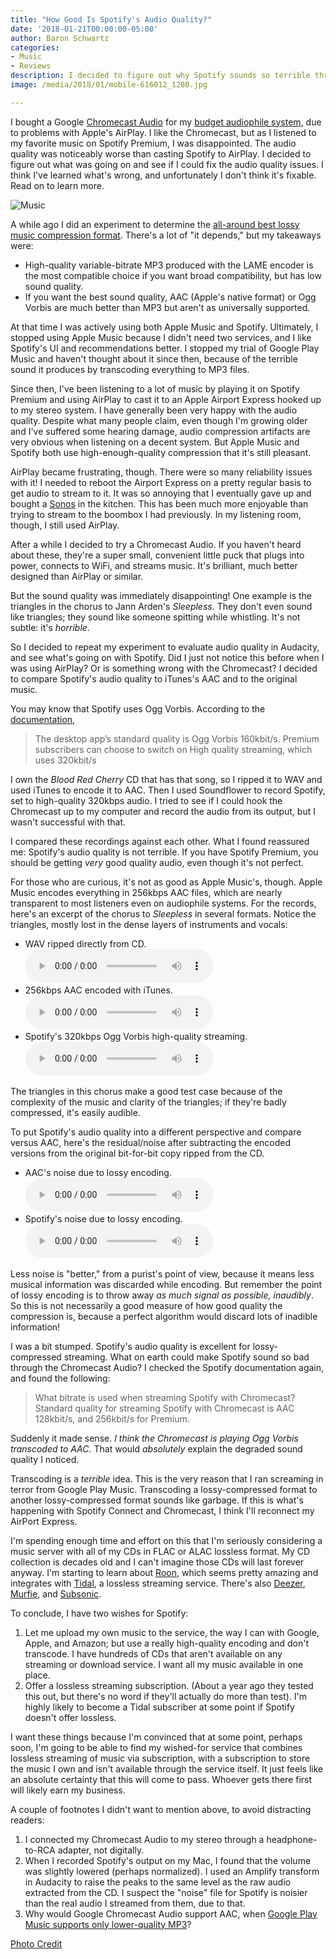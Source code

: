 ```yaml
---
title: "How Good Is Spotify's Audio Quality?"
date: '2018-01-21T00:00:00-05:00'
author: Baron Schwartz
categories:
- Music
- Reviews
description: I decided to figure out why Spotify sounds so terrible through a Chromecast Audio, and I was surprised at what I found.
image: /media/2018/01/mobile-616012_1280.jpg

---
```


I bought a Google [Chromecast
Audio](https://store.google.com/product/chromecast_audio) for my [budget
audiophile system](/blog/my-stereo-system/), due to problems with Apple's
AirPlay. I like the Chromecast, but as I listened to my favorite music on
Spotify Premium, I was disappointed. The audio quality was noticeably worse than
casting Spotify to AirPlay. I decided to figure out what was going on and see if
I could fix the audio quality issues. I think I've learned what's wrong, and
unfortunately I don't think it's fixable. Read on to learn more.

![Music](/media/2018/01/mobile-616012_1280.jpg)

<!--more-->

A while ago I did an experiment to determine the [all-around best lossy music
compression format](/blog/2016/02/21/best-itunes-mp3-format/). There's a lot of
"it depends," but my takeaways were:

- High-quality variable-bitrate MP3 produced with the LAME encoder is the most
  compatible choice if you want broad compatibility, but has low sound quality.
- If you want the best sound quality, AAC (Apple's native format) or Ogg Vorbis
  are much better than MP3 but aren't as universally supported.

At that time I was actively using both Apple Music and Spotify. Ultimately, I
stopped using Apple Music because I didn't need two services, and I like
Spotify's UI and recommendations better. I stopped my trial of Google Play Music
and haven't thought about it since then, because of the terrible sound it
produces by transcoding everything to MP3 files.

Since then, I've been listening to a lot of music by playing it on Spotify
Premium and using AirPlay to cast it to an Apple Airport Express hooked up to my
stereo system. I have generally been very happy with the audio quality. Despite
what many people claim, even though I'm growing older and I've suffered some
hearing damage, audio compression artifacts are very obvious when listening on a
decent system. But Apple Music and Spotify both use high-enough-quality
compression that it's still pleasant.

AirPlay became frustrating, though. There were so many reliability issues with
it! I needed to reboot the Airport Express on a pretty regular basis to get
audio to stream to it. It was so annoying that I eventually gave up and bought a
[Sonos](https://www.amazon.com/Sonos-Play-Compact-Wireless-Streaming/dp/B00EWCUK1Q/?tag=xaprb-20)
in the kitchen. This has been much more enjoyable than trying to stream to the
boombox I had previously. In my listening room, though, I still used AirPlay.

After a while I decided to try a Chromecast Audio. If you haven't heard about
these, they're a super small, convenient little puck that plugs into power,
connects to WiFi, and streams music. It's brilliant, much better designed than
AirPlay or similar.

But the sound quality was immediately disappointing! One example is the
triangles in the chorus to Jann Arden's *Sleepless*. They don't even sound like
triangles; they sound like someone spitting while whistling. It's not subtle:
it's *horrible*.

So I decided to repeat my experiment to evaluate audio quality in Audacity, and
see what's going on with Spotify. Did I just not notice this before when I was
using AirPlay? Or is something wrong with the Chromecast? I decided to compare
Spotify's audio quality to iTunes's AAC and to the original music.

You may know that Spotify uses Ogg Vorbis. According to the [documentation](https://support.spotify.com/us/article/high-quality-streaming/),

> The desktop app’s standard quality is Ogg Vorbis 160kbit/s.  Premium subscribers can choose to switch on High quality streaming, which uses 320kbit/s

I own the *Blood Red Cherry* CD that has that song, so I ripped it to WAV and
used iTunes to encode it to AAC. Then I used Soundflower to record Spotify, set
to high-quality 320kbps audio.  I tried to see if I could hook the Chromecast up
to my computer and record the audio from its output, but I wasn't successful
with that.

I compared these recordings against each other. What I found reassured me:
Spotify's audio quality is not terrible. If you have Spotify Premium, you should
be getting *very* good quality audio, even though it's not perfect.

For those who are curious, it's not as good as Apple Music's, though. Apple
Music encodes everything in 256kbps AAC files, which are nearly transparent to
most listeners even on audiophile systems. For the records, here's an excerpt of
the chorus to *Sleepless* in several formats. Notice the triangles, mostly lost
in the dense layers of instruments and vocals:

- WAV ripped directly from CD.<br>
    <audio controls>
    <source src="/media/2018/01/sleepless-wav.wav" type="audio/x-wav">
	 Your browser does not support the audio element.
	 </audio>
- 256kbps AAC encoded with iTunes.<br>
    <audio controls>
    <source src="/media/2018/01/sleepless-aac.wav" type="audio/x-wav">
	 Your browser does not support the audio element.
	 </audio>
- Spotify's 320kbps Ogg Vorbis high-quality streaming.<br>
    <audio controls>
    <source src="/media/2018/01/sleepless-spotify.wav" type="audio/x-wav">
	 Your browser does not support the audio element.
	 </audio>

The triangles in this chorus make a good test case because of the complexity of
the music and clarity of the triangles; if they're badly compressed, it's easily
audible.

To put Spotify's audio quality into a different perspective and compare versus
AAC, here's the residual/noise after subtracting the encoded versions from the
original bit-for-bit copy ripped from the CD.

- AAC's noise due to lossy encoding.<br>
    <audio controls>
    <source src="/media/2018/01/sleepless-aac-noise.wav" type="audio/x-wav">
	 Your browser does not support the audio element.
	 </audio>
- Spotify's noise due to lossy encoding.<br>
    <audio controls>
    <source src="/media/2018/01/sleepless-spotify-noise.wav" type="audio/x-wav">
	 Your browser does not support the audio element.
	 </audio>

Less noise is "better," from a purist's point of view, because it means less
musical information was discarded while encoding. But remember the point of
lossy encoding is to throw away *as much signal as possible, inaudibly*. So this
is not necessarily a good measure of how good quality the compression is,
because a perfect algorithm would discard lots of inadible information!

I was a bit stumped. Spotify's audio quality is excellent for lossy-compressed
streaming. What on earth could make Spotify sound so bad through
the Chromecast Audio? I checked the Spotify documentation again, and found the
following:

> What bitrate is used when streaming Spotify with Chromecast?
> Standard quality for streaming Spotify with Chromecast is AAC 128kbit/s, and 256kbit/s for Premium.

Suddenly it made sense. *I think the Chromecast is playing Ogg Vorbis transcoded to
AAC.* That would *absolutely* explain the degraded sound quality I noticed.

Transcoding is a *terrible* idea. This is the very reason that I ran screaming
in terror from Google Play Music. Transcoding a lossy-compressed format to
another lossy-compressed format sounds like garbage. If this is what's happening
with Spotify Connect and Chromecast, I think I'll reconnect my AirPort Express.

I'm spending enough time and effort on this that I'm seriously considering a
music server with all of my CDs in FLAC or ALAC lossless format. My CD
collection is decades old and I can't imagine those CDs will last forever
anyway. I'm starting to learn about [Roon](https://roonlabs.com), which seems
pretty amazing and integrates with [Tidal](http://tidal.com/us), a lossless
streaming service. There's also [Deezer](https://www.deezer.com/us/features),
[Murfie](https://www.murfie.com/), and
[Subsonic](http://www.subsonic.org/pages/index.jsp).

To conclude, I have two wishes for Spotify:

1. Let me upload my own music to the service, the way I can with Google, Apple,
	and Amazon; but use a really high-quality encoding and don't transcode. I
	have hundreds of CDs that aren't available on any streaming or download
	service. I want all my music available in one place.
2. Offer a lossless streaming subscription. (About a year ago they tested this
	out, but there's no word if they'll actually do more than test). I'm highly
	likely to become a Tidal subscriber at some point if Spotify doesn't offer
	lossless.

I want these things because I'm convinced that at some point, perhaps soon, I'm
going to be able to find my wished-for service that combines lossless streaming
of music via subscription, with a subscription to store the music I own and
isn't available through the service itself. It just feels like an absolute
certainty that this will come to pass. Whoever gets there first will likely earn
my business.

A couple of footnotes I didn't want to mention above, to avoid distracting
readers:

1. I connected my Chromecast Audio to my stereo through a headphone-to-RCA
	adapter, not digitally.
2. When I recorded Spotify's output on my Mac, I found that the volume was
	slightly lowered (perhaps normalized). I used an Amplify transform in
	Audacity to raise the peaks to the same level as the raw audio extracted from
	the CD. I suspect the "noise" file for Spotify is noisier than the real audio
	I streamed from them, due to that.
3. Why would Google Chromecast Audio support AAC, when [Google Play Music
	supports only lower-quality MP3](https://support.google.com/googleplay/answer/1100462)?

[Photo Credit](https://pixabay.com/en/mobile-phone-iphone-music-616012/)
